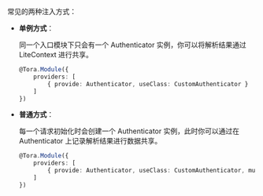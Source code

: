 常见的两种注入方式：

- **单例方式**：

    同一个入口模块下只会有一个 Authenticator 实例，你可以将解析结果通过 LiteContext 进行共享。

  ```typescript
  @Tora.Module({
      providers: [
          { provide: Authenticator, useClass: CustomAuthenticator }
      ]
  })
  ```

- **普通方式**：

    每一个请求初始化时会创建一个 Authenticator 实例，此时你可以通过在 Authenticator 上记录解析结果进行数据共享。

  ```typescript
  @Tora.Module({
      providers: [
          { provide: Authenticator, useClass: CustomAuthenticator, multi: true }
      ]
  })
  ```
